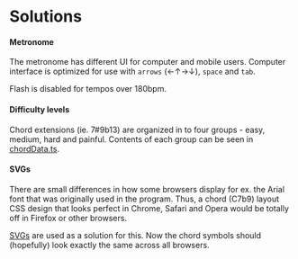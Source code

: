 # Solutions

#### Metronome

The metronome has different UI for computer and mobile users. Computer interface is optimized for use with `arrows` (←↑→↓), `space` and `tab`.

Flash is disabled for tempos over 180bpm.

#### Difficulty levels

Chord extensions (ie. 7#9b13) are organized in to four groups - easy, medium, hard and painful. Contents of each group can be seen in [chordData.ts](https://github.com/visahaarala/jazzchords/blob/main/src/data/chordData.ts).

#### SVGs

There are small differences in how some browsers display for ex. the Arial font that was originally used in the program. Thus, a chord (C7b9) layout CSS design that looks perfect in Chrome, Safari and Opera would be totally off in Firefox or other browsers.

[SVGs](https://github.com/visahaarala/jazzchords/tree/main/src/components/svg/symbols) are used as a solution for this. Now the chord symbols should (hopefully) look exactly the same across all browsers.
